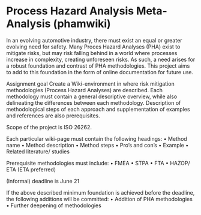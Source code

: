 # Process Hazard Analysis Meta-Analysis (phamwiki)
In an evolving automotive industry, there must exist an equal or greater evolving need for safety. Many Proces Hazard Analyses (PHA) exist to mitigate risks, but may risk falling behind in a world where processes increase in complexity, creating unforeseen risks.
As such, a need arises for a robust foundation and contrast of PHA methodologies. This project aims to add to this foundation in the form of online documentation for future use.

Assignment goal
Create a Wiki-environment in where risk mitigation methodologies (Process Hazard Analyses) are described. Each methodology must contain a general descriptive overview, while also delineating the differences between each methodology. Description of methodological steps of each approach and supplementation of examples and references are also prerequisites.


Scope of the project is ISO 26262.

Each particular wiki-page must contain the following headings:
•	Method name
•	Method description
•	Method steps
•	Pro’s and con’s
•	Example
•	Related literature/ studies

Prerequisite methodologies must include:
•	FMEA
•	STPA
•	FTA
•	HAZOP/ ETA (ETA preferred)

(Informal) deadline is June 21

If the above described minimum foundation is achieved before the deadline, the following additions will be committed:
•	Addition of PHA methodologies
•	Further deepening of methodologies
